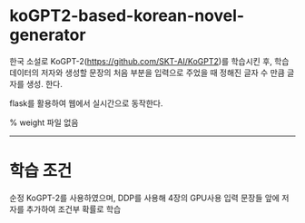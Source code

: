 # koGPT2-based-korean-novel-generator

한국 소설로 KoGPT-2(https://github.com/SKT-AI/KoGPT2)를 학습시킨 후, 학습 데이터의 저자와 생성할 문장의 처음 부분을 입력으로 주었을 때 정해진 글자 수 만큼 글자를 생성.
한다.

flask를 활용하여 웹에서 실시간으로 동작한다.

% weight 파일 없음

------------
# 학습 조건
순정 KoGPT-2를 사용하였으며, DDP를 사용해 4장의 GPU사용
입력 문장들 앞에 저자를 추가하여 조건부 확률로 학습
